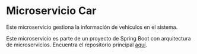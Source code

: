 # Microservicio Car

Este microservicio gestiona la información de vehículos en el sistema.

Este microservicio es parte de un proyecto de Spring Boot con arquitectura de microservicios. Encuentra el 
repositorio principal [aquí](https://github.com/dev-elliotesco/api-microservices).